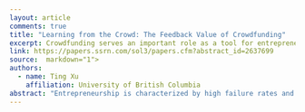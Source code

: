 ```yaml
---
layout: article
comments: true
title: "Learning from the Crowd: The Feedback Value of Crowdfunding"
excerpt: Crowdfunding serves an important role as a tool for entrepreneurial learning.
link: https://papers.ssrn.com/sol3/papers.cfm?abstract_id=2637699
source:  markdown="1">
authors:
  - name: Ting Xu
    affiliation: University of British Columbia
abstract: "Entrepreneurship is characterized by high failure rates and extreme uncertainty. In light of this, entrepreneurs’ learning about potential returns at an early stage is essential to their entry and allocation of resources. This paper uses the crowdfunding market to provide direct micro-level evidence on entrepreneurial learning. I find that entrepreneurs update beliefs based on feedbacks from the crowd in ways consistent with a simple Bayesian learning model, placing more weight on information with relatively higher precision. Moreover, entrepreneurs make entry and project choice decisions based on what they learned. Over time, learning improves an entrepreneur’s funding outcomes and reduces her likelihood of switching projects. I further establish the learning advantage of crowdfunding using local housing price movements and small business loan supply shocks as changes to the relative cost of crowdfunding vis-à-vis bank borrowing. I find that, as crowdfunding becomes relatively more costly, entrepreneurs choosing crowdfunding face higher uncertainty ex-ante and engage in more learning ex-post. My paper uncovers a new role of crowdfunding: the facilitation of learning. It suggests that feedback from financial markets, traditionally only available to listed firms, can become accessible to entrepreneurs of new ventures as early- stage financing is disintermediated by the involvement of the crowd."
---
```

